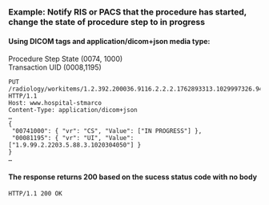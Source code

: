 ### Example: Notify RIS or PACS that the procedure has started, change the state of procedure step to in progress

#### Using DICOM tags and application/dicom+json media type:  
Procedure Step State (0074, 1000)  
Transaction UID (0008,1195)  

```http
PUT /radiology/workitems/1.2.392.200036.9116.2.2.2.1762893313.1029997326.945873/state HTTP/1.1
Host: www.hospital-stmarco
Content-Type: application/dicom+json
…
{
 "00741000": { "vr": "CS", "Value": ["IN PROGRESS"] },
 "00081195": { "vr": "UI", "Value": ["1.9.99.2.2203.5.88.3.1020304050"] }
}
…
```

#### The response returns 200 based on the sucess status code with no body

```http
HTTP/1.1 200 OK

```